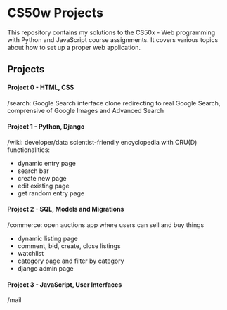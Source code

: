 # CS50w Projects

This repository contains my solutions to the CS50x - Web programming with Python and JavaScript course assignments. It covers various topics about how to set up a proper web application.


## Projects

#### Project 0 - HTML, CSS

/search: Google Search interface clone redirecting to real Google Search, comprensive of Google Images and Advanced Search

#### Project 1 - Python, Django
/wiki: developer/data scientist-friendly encyclopedia with CRU(D) functionalities:
* dynamic entry page
* search bar
* create new page
* edit existing page
* get random entry page

#### Project 2 - SQL, Models and Migrations
/commerce: open auctions app where users can sell and buy things
* dynamic listing page
* comment, bid, create, close listings
* watchlist
* category page and filter by category
* django admin page

#### Project 3 - JavaScript, User Interfaces
/mail